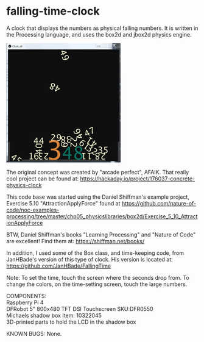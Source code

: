 # falling-time-clock
A clock that displays the numbers as physical falling numbers.
It is written in the Processing language, and uses the box2d and jbox2d physics engine.

![screenshot](https://github.com/delhatch/falling-time-clock/blob/main/fallingclock2.jpg)

The original concept was created by "arcade perfect", AFAIK. That really cool project can be found at: https://hackaday.io/project/176037-concrete-physics-clock
  
This code base was started using the Daniel Shiffman's example project, Exercise 5.10 "AttractionApplyForce" found at https://github.com/nature-of-code/noc-examples-processing/tree/master/chp05_physicslibraries/box2d/Exercise_5_10_AttractionApplyForce

BTW, Daniel Shiffman's books "Learning Processing" and "Nature of Code" are excellent! Find them at: https://shiffman.net/books/

In addition, I used some of the Box class, and time-keeping code, from JanHBade's version of this type of clock. His version is located at: https://github.com/JanHBade/FallingTime

Note: To set the time, touch the screen where the seconds drop from. To change the colors, on the time-setting screen, touch the large numbers.

COMPONENTS:<br>
Raspberry Pi 4<br>
DFRobot 5" 800x480 TFT DSI Touchscreen SKU:DFR0550<br>
Michaels shadow box Item: 10322045<br>
3D-printed parts to hold the LCD in the shadow box<br>

KNOWN BUGS:
None.
